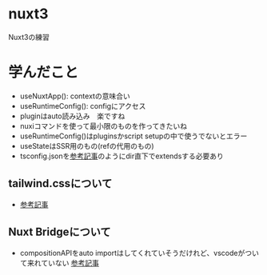 # nuxt3
 Nuxt3の練習

# 学んだこと
 - useNuxtApp(): contextの意味合い
 - useRuntimeConfig(): configにアクセス
 - pluginはauto読み込み　楽ですね
 - nuxiコマンドを使って最小限のものを作ってきたいね
 - useRuntimeConfig()はpluginsかscript setupの中で使うでないとエラー
 - useStateはSSR用のもの(refの代用のもの)
 - tsconfig.jsonを[参考記事](https://v3.nuxtjs.org/guide/directory-structure/tsconfig/)のようにdir直下でextendsする必要あり

 ## tailwind.cssについて
   - [参考記事](https://zenn.dev/one_dock/articles/e7a4364c90d28f)

 ## Nuxt Bridgeについて
   - compositionAPIをauto importはしてくれていそうだけれど、vscodeがついて来れていない
   [参考記事](https://github.com/nuxt/bridge/issues/236)